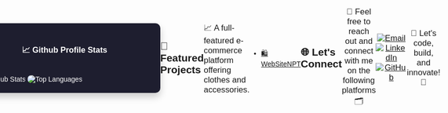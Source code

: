                                                👋 Hi, I'm Nhan!
                          🌟 Backend Developer | 💡 Problem Solver | 🚀 Tech Enthusiast

      Welcome to my GitHub profile! I enjoy building innovative solutions and contributing to open-source projects.

  <div class="background-container">
    <div class="overlay"></div>
    <div class="content">
      Custom GitHub Background
    </div>
  </div>

  <style>
    body {
      font-family: 'Arial', sans-serif;
      margin: 0;
      padding: 0;
      display: flex;
      justify-content: center;
      align-items: center;
      height: 100vh;
      background: url('https://imgur.com/a/SjpuV0v') no-repeat center center fixed;
      background-size: cover;
    }

    .profile-container {
      background: rgba(0, 0, 0, 0.6); /* Semi-transparent background */
      color: white;
      padding: 30px;
      border-radius: 15px;
      text-align: center;
      box-shadow: 0 8px 15px rgba(0, 0, 0, 0.2);
      max-width: 600px;
      width: 100%;
    }

    h1 {
      font-size: 2.5em;
      margin: 0;
    }

    h2 {
      font-size: 1.5em;
      margin: 10px 0;
    }

    p {
      font-size: 1.2em;
    }

    .highlight {
      color: #FFD700; /* Gold color */
    }
  </style>
---

## 🌟 About Me

- 🔭 **Current Project**: [WebSiteNPT](https://github.com/NNTN32/WebSiteNPT)
- 🌱 **Learning**: I’m currently learning everything about
- 🥅 **Goals**: Learn more and become a better programmer, a fullstack developer
- ⚡ **Fun Fact**: I hit the gym after debugging to recharge!


## 🛠️ Skills & Tools
<div style="display: flex; justify-content: center; flex-wrap: wrap; gap: 15px; padding: 10px;">
  <img src="https://img.shields.io/badge/-JavaScript-F7DF1E?style=flat&logo=javascript&logoColor=black">
  <img src="https://img.shields.io/badge/-Java-007396?style=flat&logo=java&logoColor=white">
  <img src="https://img.shields.io/badge/-C%23-239120?style=flat&logo=c-sharp&logoColor=white">
  <img src="https://img.shields.io/badge/-React-61DAFB?style=flat&logo=react&logoColor=black">
  <img src="https://img.shields.io/badge/-.NET-512BD4?style=flat&logo=dotnet&logoColor=white">
  <img src="https://img.shields.io/badge/-Bootstrap-7952B3?style=flat&logo=bootstrap&logoColor=white">
  <img src="https://img.shields.io/badge/-SpringBoot-6DB33F?style=flat&logo=spring&logoColor=white">
  <img src="https://img.shields.io/badge/-MySQL-4479A1?style=flat&logo=mysql&logoColor=white">
  <img src="https://img.shields.io/badge/-Git-F05032?style=flat&logo=git&logoColor=white">
  <img src="https://img.shields.io/badge/-HTML-E34F26?style=flat&logo=html5&logoColor=white">
  <img src="https://img.shields.io/badge/-CSS-1572B6?style=flat&logo=css3&logoColor=white">
</div>


<div style="display: flex; justify-content: center; gap: 20px; flex-wrap: wrap;">
  <!-- Stats Section -->
  <div style="background: #1e1e2f; color: white; padding: 20px; border-radius: 10px; text-align: center; box-shadow: 0 8px 15px rgba(0, 0, 0, 0.2); transition: transform 0.3s; width: 350px; display: flex; flex-direction: column; align-items: center;">
    <h3>📈 Github Profile Stats</h3>
    <ul style="list-style: none; padding: 0; margin: 0; text-align: left; width: 100%;">
      <img src="https://github-readme-stats.vercel.app/api?username=NNTN32&show_icons=true&theme=tokyonight&hide_title=true&count_private=true&hide_border=true" alt="GitHub Stats" style="margin-top: 20px; max-width: 100%; border-radius: 10px;">
      <img src="https://github-readme-stats.vercel.app/api/top-langs/?username=NNTN32&layout=compact&theme=tokyonight&hide_title=true&count_private=true&hide_border=true" alt="Top Languages" style="margin-top: 20px; max-width: 100%; border-radius: 10px;">
    </ul>
  </div>
</div>

## 🌟 Featured Projects
 📈 A full-featured e-commerce platform offering clothes and accessories.
- [🛍️ WebSiteNPT](https://github.com/NNTN32/WebSiteNPT)
  

---

## 🌐 Let's Connect

<p align="center">
  <a>🤝 Feel free to reach out and connect with me on the following platforms 🗂️</a>
</p>

<p align="center">
  <a href="mailto:thanhnhanna102003@gmail.com"><img src="https://img.shields.io/badge/Gmail-D14836?style=for-the-badge&logo=gmail&logoColor=white" alt="Email"></a>
  <a href="https://www.linkedin.com/in/masonnn"><img src="https://img.shields.io/badge/LinkedIn-0077B5?style=for-the-badge&logo=linkedin&logoColor=white" alt="LinkedIn"></a>
  <a href="https://github.com/NNTN32"><img src="https://img.shields.io/badge/GitHub-181717?style=for-the-badge&logo=github&logoColor=white" alt="GitHub"></a>
</p>

<p align="center">
  <a>🚀 Let's code, build, and innovate! 🔧</a>
</p>





